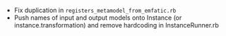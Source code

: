 * Fix duplication in `registers_metamodel_from_emfatic.rb`
* Push names of input and output models onto Instance (or instance.transformation) and remove hardcoding in InstanceRunner.rb
